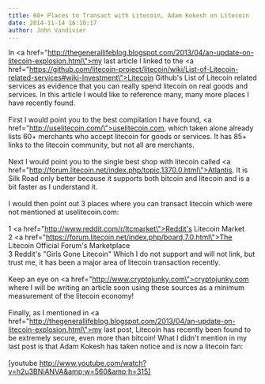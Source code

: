 ```yaml
---
title: 60+ Places to Transact with Litecoin, Adam Kokesh on Litecoin
date: 2014-11-14 16:10:17
author: John Vandivier
---
```




In <a href=\"http://thegenerallifeblog.blogspot.com/2013/04/an-update-on-litecoin-explosion.html\">my last article</a> I linked to the <a href=\"https://github.com/litecoin-project/litecoin/wiki/List-of-Litecoin-related-services#wiki-Investment\">Litecoin Github's List of Litecoin related services</a> as evidence that you can really spend litecoin on real goods and services. In this article I would like to reference many, many more places I have recently found.<br /><br />First I would point you to the best compilation I have found, <a href=\"http://uselitecoin.com/\">uselitecoin.com</a>, which taken alone already lists 60+ merchants who accept litecoin for goods or services. It has 85+ links to the litecoin community, but not all are merchants.<br /><br />Next I would point you to the single best shop with litecoin called <a href=\"http://forum.litecoin.net/index.php/topic,1370.0.html\">Atlantis</a>. It is Silk Road only better because it supports both bitcoin and litecoin and is a bit faster as I understand it.<br /><br />I would then point out 3 places where you can transact litecoin which were not mentioned at uselitecoin.com:<br /><br />1 <a href=\"http://www.reddit.com/r/ltcmarket\">Reddit's Litecoin Market</a><br />2 <a href=\"https://forum.litecoin.net/index.php/board,7.0.html\">The Litecoin Official Forum's Marketplace</a><br />3 Reddit's \"Girls Gone Litecoin\" Which I do not support and will not link, but trust me, it has been a major area of litecoin transaction recently.<br /><br />Keep an eye on <a href=\"http://www.cryptojunky.com\">cryptojunky.com</a> where I will be writing an article soon using these sources as a minimum measurement of the litecoin economy!<br /><br />Finally, as I mentioned in <a href=\"http://thegenerallifeblog.blogspot.com/2013/04/an-update-on-litecoin-explosion.html\">my last post</a>, Litecoin has recently been found to be extremely secure, even more than bitcoin! What I didn't mention in my last post is that Adam Kokesh has taken notice and is now a litecoin fan:<br /><br />[youtube http://www.youtube.com/watch?v=h2u3BNiANVA&amp;w=560&amp;h=315]